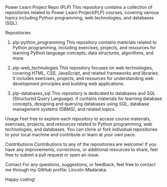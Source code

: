 Power Learn Project Repo (PLP)
This repository contains a collection of repositories related to Power Learn Project(PLP) courses, covering various topics including Python programming, web technologies, and databases (SQL).

Repositories
1. plp-python_programming
This repository contains materials related to Python programming, including exercises, projects, and resources for learning Python language concepts, data structures, algorithms, and more.

2. plp-web_technologies
This repository focuses on web technologies, covering HTML, CSS, JavaScript, and related frameworks and libraries. It includes exercises, projects, and resources for understanding web development principles and building web applications.

3. plp-databases_sql
This repository is dedicated to databases and SQL (Structured Query Language). It contains materials for learning database concepts, designing and querying databases using SQL, database management systems (DBMS), and related topics.

Usage
Feel free to explore each repository to access course materials, exercises, projects, and resources related to Python programming, web technologies, and databases. You can clone or fork individual repositories to your local machine and contribute or learn at your own pace.

Contributions
Contributions to any of the repositories are welcome! If you have any improvements, corrections, or additional resources to share, feel free to submit a pull request or open an issue.

Contact
For any questions, suggestions, or feedback, feel free to contact me through my GitHub profile: Lincoln-Madaraka.

Happy coding!


